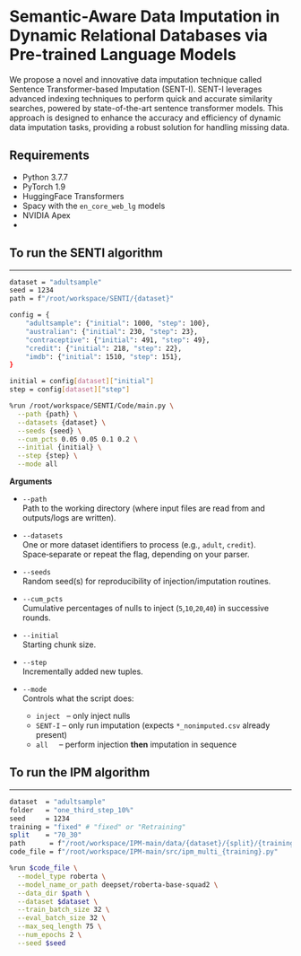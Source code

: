 # Semantic-Aware Data Imputation in Dynamic Relational Databases via Pre-trained Language Models

We propose a novel and innovative data imputation technique called Sentence Transformer-based Imputation (SENT-I).
 SENT-I leverages advanced indexing techniques to perform quick and accurate similarity searches, powered by 
state-of-the-art sentence transformer models. This approach is designed to enhance the accuracy and efficiency 
of dynamic data imputation tasks, providing a robust solution for handling missing data.


## Requirements

* Python 3.7.7
* PyTorch 1.9
* HuggingFace Transformers
* Spacy with the ``en_core_web_lg`` models
* NVIDIA Apex
* 
## To run the SENTI algorithm
____________________________________________________________________
```bash
dataset = "adultsample"
seed = 1234
path = f"/root/workspace/SENTI/{dataset}"

config = {
    "adultsample": {"initial": 1000, "step": 100},
    "australian": {"initial": 230, "step": 23},
    "contraceptive": {"initial": 491, "step": 49},
    "credit": {"initial": 218, "step": 22},
    "imdb": {"initial": 1510, "step": 151},
}

initial = config[dataset]["initial"]
step = config[dataset]["step"]

%run /root/workspace/SENTI/Code/main.py \
  --path {path} \
  --datasets {dataset} \
  --seeds {seed} \
  --cum_pcts 0.05 0.05 0.1 0.2 \
  --initial {initial} \
  --step {step} \
  --mode all
```
**Arguments**

- `--path`  
  Path to the working directory (where input files are read from and outputs/logs are written).

- `--datasets`  
  One or more dataset identifiers to process (e.g., `adult`, `credit`). Space‑separate or repeat the flag, depending on your parser.

- `--seeds`  
  Random seed(s) for reproducibility of injection/imputation routines.

- `--cum_pcts`  
  Cumulative percentages of nulls to inject (`5`,`10`,`20`,`40`) in successive rounds.

- `--initial`  
  Starting chunk size.

- `--step`  
  Incrementally added new tuples.

- `--mode`  
  Controls what the script does:  
  - `inject`   – only inject nulls  
  - `SENT-I` – only run imputation (expects `*_nonimputed.csv` already present)  
  - `all`     – perform injection **then** imputation in sequence

## To run the IPM algorithm
____________________________________________________________________
```bash
dataset  = "adultsample"
folder   = "one_third_step_10%"
seed     = 1234
training = "fixed" # "fixed" or "Retraining"
split    = "70_30"
path      = f"/root/workspace/IPM-main/data/{dataset}/{split}/{training}_{folder}"
code_file = f"/root/workspace/IPM-main/src/ipm_multi_{training}.py"

%run $code_file \
  --model_type roberta \
  --model_name_or_path deepset/roberta-base-squad2 \
  --data_dir $path \
  --dataset $dataset \
  --train_batch_size 32 \
  --eval_batch_size 32 \
  --max_seq_length 75 \
  --num_epochs 2 \
  --seed $seed

```
